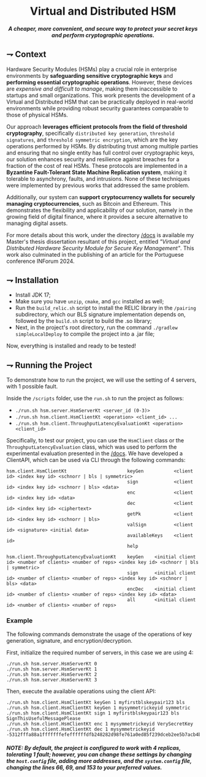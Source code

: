 <div align="center">

# Virtual and Distributed HSM
##### A cheaper, more convenient, and secure way to protect your secret keys and perform cryptographic operations.

</div>

## ⇁ Context
Hardware Security Modules (HSMs) play a crucial role in enterprise environments by **safeguarding sensitive cryptographic keys** and **performing essential cryptographic operations**. However, these devices are _expensive and difficult to manage_, making them inaccessible to startups and small organizations. This work presents the development of a Virtual and Distributed HSM that can be practically deployed in real-world environments while providing robust security guarantees comparable to those of physical HSMs.

Our approach **leverages efficient protocols from the field of threshold cryptography**, specifically `distributed key generation`, `threshold signatures`, and `threshold symmetric encryption`, which are the key operations performed by HSMs. By distributing trust among multiple parties and ensuring that no single entity has full control over cryptographic keys, our solution enhances security and resilience against breaches for a fraction of the cost of real HSMs. These protocols are implemented in a **Byzantine Fault-Tolerant State Machine Replication system**, making it tolerable to asynchrony, faults, and intrusions. None of these techniques were implemented by previous works that addressed the same problem.

Additionally, our system can **support cryptocurrency wallets for securely managing cryptocurrencies**, such as Bitcoin and Ethereum. This demonstrates the flexibility and applicability of our solution, namely in the growing field of digital finance, where it provides a secure alternative to managing digital assets.

For more details about this work, under the directory [/docs](./docs) is available my Master's thesis dissertation resultant of this project, entitled _"Virtual and Distributed Hardware  Security Module for Secure Key Management"_. This work also culminated in the publishing of an article for the Portuguese conference INForum 2024.

## ⇁ Installation
* Install JDK 17;
* Make sure you have `unzip`, `cmake`, and `gcc` installed as well;
* Run the `build_relic.sh` script to install the RELIC library in the `/pairing` subdirectory, which our BLS signature implementation depends on, followed by the `build.sh` script to build the .so library;
* Next, in the project's root directory, run the command `./gradlew simpleLocalDeploy` to compile the project into a .jar file;

Now, everything is installed and ready to be tested!

## ⇁ Running the Project
To demonstrate how to run the project, we will use the setting of 4 servers, with 1 possible fault.

Inside the `/scripts` folder, use the `run.sh` to run the project as follows:
* `./run.sh hsm.server.HsmServerKt <server_id (0-3)>`
* `./run.sh hsm.client.HsmClientKt <operation> <client_id> ...`
* `./run.sh hsm.client.ThroughputLatencyEvaluationKt <operation> <client_id>`

Specifically, to test our project, you can use the `HsmClient` class or the `ThroughputLatencyEvaluation` class, which was used to perform the experimental evaluation presented in the [/docs](./docs). We have developed a ClientAPI, which can be used via CLI through the following commands:
```text
hsm.client.HsmClientKt                      keyGen           <client id> <index key id> <schnorr | bls | symmetric>
                                            sign             <client id> <index key id> <schnorr | bls> <data>
                                            enc              <client id> <index key id> <data>
                                            dec              <client id> <index key id> <ciphertext>
                                            getPk            <client id> <index key id> <schnorr | bls>
                                            valSign          <client id> <signature> <initial data>
                                            availableKeys    <client id>
                                            help
                                   
hsm.client.ThroughputLatencyEvaluationKt    keyGen    <initial client id> <number of clients> <number of reps> <index key id> <schnorr | bls | symmetric>
                                            sign      <initial client id> <number of clients> <number of reps> <index key id> <schnorr | bls> <data>
                                            encDec    <initial client id> <number of clients> <number of reps> <index key id> <data>
                                            all       <initial client id> <number of clients> <number of reps>
```

### Example
The following commands demonstrate the usage of the operations of key generation, signature, and encryption/decryption.

First, initialize the required number of servers, in this case we are using 4:
```text
./run.sh hsm.server.HsmServerKt 0
./run.sh hsm.server.HsmServerKt 1
./run.sh hsm.server.HsmServerKt 2
./run.sh hsm.server.HsmServerKt 3
```

Then, execute the available operations using the client API:
```text
./run.sh hsm.client.HsmClientKt keyGen 1 myfirstblskeypair123 bls
./run.sh hsm.client.HsmClientKt keyGen 1 mysymmetrickeyid symmetric
./run.sh hsm.client.HsmClientKt sign 1 myfirstblskeypair123 bls SignThisUsefulMessagePlease
./run.sh hsm.client.HsmClientKt enc 1 mysymmetrickeyid VerySecretKey
./run.sh hsm.client.HsmClientKt dec 1 mysymmetrickeyid -5312fffa88a1fffffffefeffffffdfb248282d98fe761a0ed85f239dceb2ee5b7acb4b9c5ad61c292cfcd188d62f5affffffce00f866f24dd9eb10f2d48467e081c2c27d7753b4c4aa8b66c976f2eac99cb0dbba19f26fa32403df87da26fea8466cc6eb
```

##### NOTE: By default, the project is configured to work with 4 replicas, tolerating 1 fault; however, you can change these settings by changing the `host.config` file, adding more addresses, and the `system.config` file, changing the lines 66, 69, and 153 to your preferred values.
